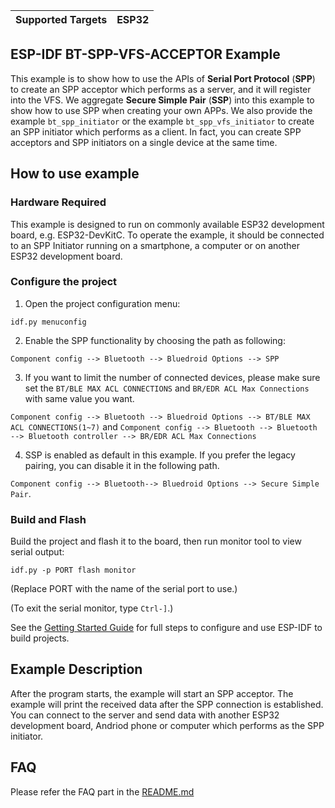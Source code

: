 | Supported Targets | ESP32 |
| ----------------- | ----- |

## ESP-IDF BT-SPP-VFS-ACCEPTOR Example

This example is to show how to use the APIs of **Serial Port Protocol** (**SPP**) to create an SPP acceptor which performs as a server, and it will register into the VFS. We aggregate **Secure Simple Pair** (**SSP**) into this example to show how to use SPP when creating your own APPs. We also provide the example `bt_spp_initiator` or the example `bt_spp_vfs_initiator` to create an SPP initiator which performs as a client. In fact, you can create SPP acceptors and SPP initiators on a single device at the same time.

## How to use example

### Hardware Required

This example is designed to run on commonly available ESP32 development board, e.g. ESP32-DevKitC. To operate the example, it should be connected to an SPP Initiator running on a smartphone, a computer or on another ESP32 development board.

### Configure the project

1. Open the project configuration menu:

```
idf.py menuconfig
```

2. Enable the SPP functionality by choosing the path as following:

`Component config --> Bluetooth --> Bluedroid Options --> SPP`

3. If you want to limit the number of connected devices, please make sure set the `BT/BLE MAX ACL CONNECTIONS` and `BR/EDR ACL Max Connections` with same value you want.

`Component config --> Bluetooth --> Bluedroid Options --> BT/BLE MAX ACL CONNECTIONS(1~7)`
and
`Component config --> Bluetooth --> Bluetooth --> Bluetooth controller --> BR/EDR ACL Max Connections`


4. SSP is enabled as default in this example. If you prefer the legacy pairing, you can disable it in the following path.

`Component config --> Bluetooth--> Bluedroid Options --> Secure Simple Pair`.

### Build and Flash

Build the project and flash it to the board, then run monitor tool to view serial output:

```
idf.py -p PORT flash monitor
```

(Replace PORT with the name of the serial port to use.)

(To exit the serial monitor, type ``Ctrl-]``.)

See the [Getting Started Guide](https://docs.espressif.com/projects/esp-idf/en/latest/get-started/index.html) for full steps to configure and use ESP-IDF to build projects.

## Example Description

After the program starts, the example will start an SPP acceptor. The example will print the received data after the SPP connection is established. You can connect to the server and send data with another ESP32 development board, Andriod phone or computer which performs as the SPP initiator.

## FAQ
Please refer the FAQ part in the [README.md](../bt_spp_acceptor/README.md)